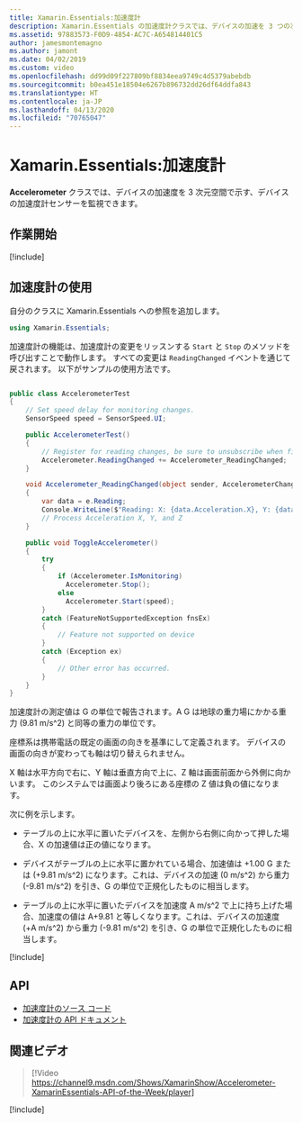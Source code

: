 ```yaml
---
title: Xamarin.Essentials:加速度計
description: Xamarin.Essentials の加速度計クラスでは、デバイスの加速を 3 つの次元空間で示す、デバイスの加速度計センサーを監視できます。
ms.assetid: 97883573-F0D9-4854-AC7C-A654814401C5
author: jamesmontemagno
ms.author: jamont
ms.date: 04/02/2019
ms.custom: video
ms.openlocfilehash: dd99d09f227809bf8834eea9749c4d5379abebdb
ms.sourcegitcommit: b0ea451e18504e6267b896732dd26df64ddfa843
ms.translationtype: HT
ms.contentlocale: ja-JP
ms.lasthandoff: 04/13/2020
ms.locfileid: "70765047"
---
```

# <a name="xamarinessentials-accelerometer"></a>Xamarin.Essentials:加速度計

**Accelerometer** クラスでは、デバイスの加速度を 3 次元空間で示す、デバイスの加速度計センサーを監視できます。

## <a name="get-started"></a>作業開始

[!include[](~/essentials/includes/get-started.md)]

## <a name="using-accelerometer"></a>加速度計の使用

自分のクラスに Xamarin.Essentials への参照を追加します。

```csharp
using Xamarin.Essentials;
```

加速度計の機能は、加速度計の変更をリッスンする `Start` と `Stop` のメソッドを呼び出すことで動作します。 すべての変更は `ReadingChanged` イベントを通じて戻されます。 以下がサンプルの使用方法です。

```csharp

public class AccelerometerTest
{
    // Set speed delay for monitoring changes.
    SensorSpeed speed = SensorSpeed.UI;

    public AccelerometerTest()
    {
        // Register for reading changes, be sure to unsubscribe when finished
        Accelerometer.ReadingChanged += Accelerometer_ReadingChanged;
    }

    void Accelerometer_ReadingChanged(object sender, AccelerometerChangedEventArgs e)
    {
        var data = e.Reading;
        Console.WriteLine($"Reading: X: {data.Acceleration.X}, Y: {data.Acceleration.Y}, Z: {data.Acceleration.Z}");
        // Process Acceleration X, Y, and Z
    }

    public void ToggleAccelerometer()
    {
        try
        {
            if (Accelerometer.IsMonitoring)
              Accelerometer.Stop();
            else
              Accelerometer.Start(speed);
        }
        catch (FeatureNotSupportedException fnsEx)
        {
            // Feature not supported on device
        }
        catch (Exception ex)
        {
            // Other error has occurred.
        }
    }
}
```

加速度計の測定値は G の単位で報告されます。A G は地球の重力場にかかる重力 (9.81 m/s^2) と同等の重力の単位です。

座標系は携帯電話の既定の画面の向きを基準にして定義されます。 デバイスの画面の向きが変わっても軸は切り替えられません。

X 軸は水平方向で右に、Y 軸は垂直方向で上に、Z 軸は画面前面から外側に向かいます。 このシステムでは画面より後ろにある座標の Z 値は負の値になります。

次に例を示します。

- テーブルの上に水平に置いたデバイスを、左側から右側に向かって押した場合、X の加速値は正の値になります。

- デバイスがテーブルの上に水平に置かれている場合、加速値は +1.00 G または (+9.81 m/s^2) になります。これは、デバイスの加速 (0 m/s^2) から重力 (-9.81 m/s^2) を引き、G の単位で正規化したものに相当します。

- テーブルの上に水平に置いたデバイスを加速度 A m/s^2 で上に持ち上げた場合、加速度の値は A+9.81 と等しくなります。これは、デバイスの加速度 (+A m/s^2) から重力 (-9.81 m/s^2) を引き、G の単位で正規化したものに相当します。

[!include[](~/essentials/includes/sensor-speed.md)]

## <a name="api"></a>API

- [加速度計のソース コード](https://github.com/xamarin/Essentials/tree/master/Xamarin.Essentials/Accelerometer)
- [加速度計の API ドキュメント](xref:Xamarin.Essentials.Accelerometer)

## <a name="related-video"></a>関連ビデオ

> [!Video https://channel9.msdn.com/Shows/XamarinShow/Accelerometer-XamarinEssentials-API-of-the-Week/player]

[!include[](~/essentials/includes/xamarin-show-essentials.md)]
